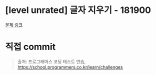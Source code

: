 # [level unrated] 글자 지우기 - 181900

[문제 링크](https://school.programmers.co.kr/learn/courses/30/lessons/181900)

# 직접 commit

> 출처: 프로그래머스 코딩 테스트 연습, https://school.programmers.co.kr/learn/challenges
